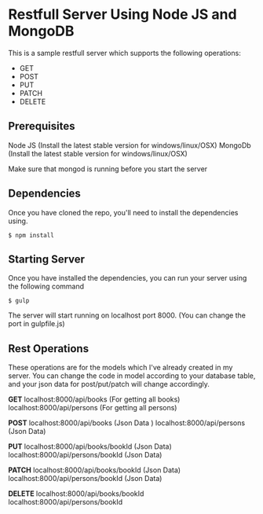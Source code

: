 # Restfull Server Using Node JS and MongoDB

This is a sample restfull server which supports the following operations:
* GET
* POST
* PUT 
* PATCH
* DELETE

## Prerequisites

Node JS (Install the latest stable version for windows/linux/OSX)
MongoDb (Install the latest stable version for windows/linux/OSX)

Make sure that mongod is running before you start the server

## Dependencies

Once you have cloned the repo, you'll need to install the dependencies using.

    $ npm install

## Starting Server
Once you have installed the dependencies, you can run your server using the following command

    $ gulp

The server will start running on localhost port 8000. (You can change the port in gulpfile.js)

## Rest Operations
These operations are for the models which I've already created in my server. You can change the code in model according to your database table, and your json data for post/put/patch will change accordingly. 

**GET**
localhost:8000/api/books (For getting all books) 
localhost:8000/api/persons (For getting all persons)

**POST**
localhost:8000/api/books (Json Data ) 
localhost:8000/api/persons (Json Data)

**PUT**
localhost:8000/api/books/bookId (Json Data) 
localhost:8000/api/persons/bookId (Json Data)

**PATCH**
localhost:8000/api/books/bookId (Json Data) 
localhost:8000/api/persons/bookId (Json Data)

**DELETE**
localhost:8000/api/books/bookId
localhost:8000/api/persons/bookId
